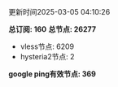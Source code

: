 更新时间2025-03-05 04:10:26

**总订阅: 160**
**总节点: 26277**
- vless节点: 6209
- hysteria2节点: 2

**google ping有效节点: 369**
